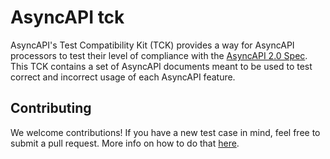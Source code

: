 # AsyncAPI tck
AsyncAPI's Test Compatibility Kit (TCK) provides a way for AsyncAPI processors to test their level of compliance with the [AsyncAPI 2.0 Spec](https://github.com/asyncapi/asyncapi/blob/master/versions/2.0.0/asyncapi.md). This TCK contains a set of AsyncAPI documents meant to be used to test correct and incorrect usage of each AsyncAPI feature.

## Contributing
We welcome contributions! If you have a new test case in mind, feel free to submit a pull request. More info on how to do that [here](./CONTRIBUTING.md).
